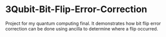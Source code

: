 # 3Qubit-Bit-Flip-Error-Correction
Project for my quantum computing final. It demonstrates how bit flip error correction can be done using ancilla to determine where a flip occurred.
